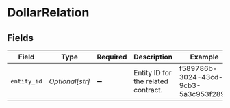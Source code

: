 # DollarRelation


## Fields

| Field                                | Type                                 | Required                             | Description                          | Example                              |
| ------------------------------------ | ------------------------------------ | ------------------------------------ | ------------------------------------ | ------------------------------------ |
| `entity_id`                          | *Optional[str]*                      | :heavy_minus_sign:                   | Entity ID for the related contract.  | f589786b-3024-43cd-9cb3-5a3c953f2896 |